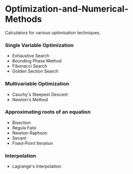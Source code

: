 # Optimization-and-Numerical-Methods
Calculators for various optimisation techniques. 

### Single Variable Optimization
- Exhaustive Search
- Bounding Phase Method
- Fibonacci Search
- Golden Section Search

### Multivariable Optimization
- Cauchy's Steepest Descent
- Newton's Method

### Approximating roots of an equation
- Bisection
- Regula Falsi
- Newton-Raphson
- Secant
- Fixed-Point Iteration

### Interpolation
- Lagrange's Interpolation